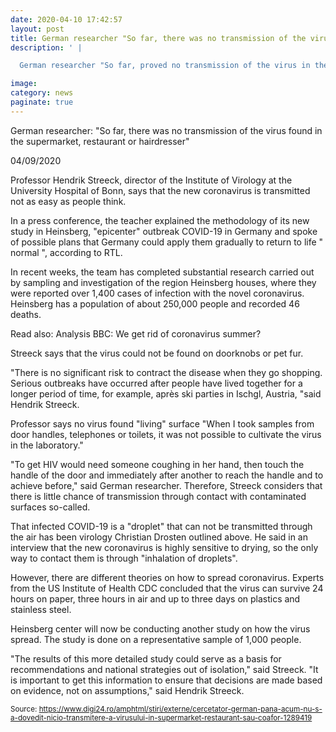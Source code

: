```yaml
--- 
date: 2020-04-10 17:42:57
layout: post
title: German researcher "So far, there was no transmission of the virus found in the supermarket, restaurant or hairdresser"
description: ' |

  German researcher "So far, proved no transmission of the virus in the supermarket'

image: 
category: news
paginate: true
---
```



German researcher: "So far, there was no transmission of the virus found in the supermarket, restaurant or hairdresser"

04/09/2020

Professor Hendrik Streeck, director of the Institute of Virology at the University Hospital of Bonn, says that the new coronavirus is transmitted not as easy as people think.

In a press conference, the teacher explained the methodology of its new study in Heinsberg, "epicenter" outbreak COVID-19 in Germany and spoke of possible plans that Germany could apply them gradually to return to life " normal ", according to RTL.

In recent weeks, the team has completed substantial research carried out by sampling and investigation of the region Heinsberg houses, where they were reported over 1,400 cases of infection with the novel coronavirus. Heinsberg has a population of about 250,000 people and recorded 46 deaths.

Read also: Analysis BBC: We get rid of coronavirus summer?

Streeck says that the virus could not be found on doorknobs or pet fur.

"There is no significant risk to contract the disease when they go shopping. Serious outbreaks have occurred after people have lived together for a longer period of time, for example, après ski parties in Ischgl, Austria, "said Hendrik Streeck.

Professor says no virus found "living" surface "When I took samples from door handles, telephones or toilets, it was not possible to cultivate the virus in the laboratory."

"To get HIV would need someone coughing in her hand, then touch the handle of the door and immediately after another to reach the handle and to achieve before," said German researcher. Therefore, Streeck considers that there is little chance of transmission through contact with contaminated surfaces so-called.

That infected COVID-19 is a "droplet" that can not be transmitted through the air has been virology Christian Drosten outlined above. He said in an interview that the new coronavirus is highly sensitive to drying, so the only way to contact them is through "inhalation of droplets".

However, there are different theories on how to spread coronavirus. Experts from the US Institute of Health CDC concluded that the virus can survive 24 hours on paper, three hours in air and up to three days on plastics and stainless steel.

Heinsberg center will now be conducting another study on how the virus spread. The study is done on a representative sample of 1,000 people.

"The results of this more detailed study could serve as a basis for recommendations and national strategies out of isolation," said Streeck. "It is important to get this information to ensure that decisions are made based on evidence, not on assumptions," said Hendrik Streeck.


<small>Source: <span><a href='https://www.digi24.ro/amphtml/stiri/externe/cercetator-german-pana-acum-nu-s-a-dovedit-nicio-transmitere-a-virusului-in-supermarket-restaurant-sau-coafor-1289419'></a>https://www.digi24.ro/amphtml/stiri/externe/cercetator-german-pana-acum-nu-s-a-dovedit-nicio-transmitere-a-virusului-in-supermarket-restaurant-sau-coafor-1289419</span></small>

